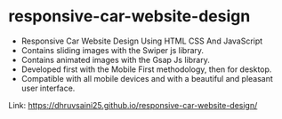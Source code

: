 # responsive-car-website-design

- Responsive Car Website Design Using HTML CSS And JavaScript
- Contains sliding images with the Swiper js library.
- Contains animated images with the Gsap Js library.
- Developed first with the Mobile First methodology, then for desktop.
- Compatible with all mobile devices and with a beautiful and pleasant user interface.

Link: https://dhruvsaini25.github.io/responsive-car-website-design/